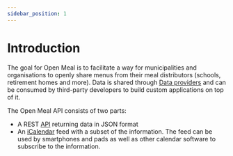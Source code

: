 ```yaml
---
sidebar_position: 1
---
```


# Introduction

The goal for Open Meal is to facilitate a way for municipalities and organisations to openly share menus from their meal distributors (schools, retirement homes and more). Data is shared through [Data providers](/docs/api/data_providers) and can be consumed by third-party developers to build custom applications on top of it.

The Open Meal API consists of two parts:

- A REST [API](/docs/api/specification) returning data in JSON format
- An [iCalendar](/docs/api/icalendar) feed with a subset of the information. The feed can be used by smartphones and pads as well as other calendar software to subscribe to the information.
